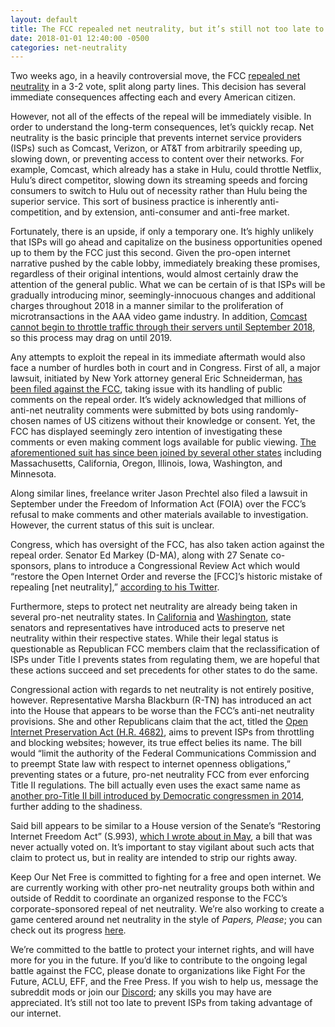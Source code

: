 ```yaml
---
layout: default
title: The FCC repealed net neutrality, but it’s still not too late to stop ISPs from violating your internet rights.
date: 2018-01-01 12:40:00 -0500
categories: net-neutrality
---
```


Two weeks ago, in a heavily controversial move, the FCC [repealed net neutrality](https://www.fcc.gov/restoring-internet-freedom) in a 3-2 vote, split along party lines. This decision has several immediate consequences affecting each and every American citizen.


However, not all of the effects of the repeal will be immediately visible. In order to understand the long-term consequences, let’s quickly recap. Net neutrality is the basic principle that prevents internet service providers (ISPs) such as Comcast, Verizon, or AT&T from arbitrarily speeding up, slowing down, or preventing access to content over their networks. For example, Comcast, which already has a stake in Hulu, could throttle Netflix, Hulu’s direct competitor, slowing down its streaming speeds and forcing consumers to switch to Hulu out of necessity rather than Hulu being the superior service. This sort of business practice is inherently anti-competition, and by extension, anti-consumer and anti-free market.

Fortunately, there is an upside, if only a temporary one. It’s highly unlikely that ISPs will go ahead and capitalize on the business opportunities opened up to them by the FCC just this second. Given the pro-open internet narrative pushed by the cable lobby, immediately breaking these promises, regardless of their original intentions, would almost certainly draw the attention of the general public. What we can be certain of is that ISPs will be gradually introducing minor, seemingly-innocuous changes and additional charges throughout 2018 in a manner similar to the proliferation of microtransactions in the AAA video game industry. In addition, [Comcast cannot begin to throttle traffic through their servers until September 2018](https://arstechnica.com/tech-policy/2017/11/comcast-deleted-net-neutrality-pledge-the-same-day-fcc-announced-repeal/), so this process may drag on until 2019. 

Any attempts to exploit the repeal in its immediate aftermath would also face a number of hurdles both in court and in Congress. First of all, a major lawsuit, initiated by New York attorney general Eric Schneiderman, [has been filed against the FCC](http://thehill.com/policy/technology/364933-new-york-ag-to-sue-fcc-over-net-neutrality-repeal), taking issue with its handling of public comments on the repeal order. It’s widely acknowledged that millions of anti-net neutrality comments were submitted by bots using randomly-chosen names of US citizens without their knowledge or consent. Yet, the FCC has displayed seemingly zero intention of investigating these comments or even making comment logs available for public viewing. [The aforementioned suit has since been joined by several other states](https://arstechnica.com/tech-policy/2017/12/state-attorneys-general-line-up-to-sue-fcc-over-net-neutrality-repeal/) including Massachusetts, California, Oregon, Illinois, Iowa, Washington, and Minnesota.

Along similar lines, freelance writer Jason Prechtel also filed a lawsuit in September under the Freedom of Information Act (FOIA) over the FCC’s refusal to make comments and other materials available to investigation. However, the current status of this suit is unclear.

Congress, which has oversight of the FCC, has also taken action against the repeal order. Senator Ed Markey (D-MA), along with 27 Senate co-sponsors, plans to introduce a Congressional Review Act which would “restore the Open Internet Order and reverse the [FCC]’s historic mistake of repealing [net neutrality],” [according to his Twitter](https://twitter.com/SenMarkey/status/941378914185895936).

Furthermore, steps to protect net neutrality are already being taken in several pro-net neutrality states. In [California](http://mashable.com/2017/12/14/california-state-senator-scott-wiener-plans-net-neutrality-laws/) and [Washington](https://www.geekwire.com/2017/full-text-heres-washington-states-legally-contentious-net-neutrality-bill-looks-like-close/), state senators and representatives have introduced acts to preserve net neutrality within their respective states. While their legal status is questionable as Republican FCC members claim that the reclassification of ISPs under Title I prevents states from regulating them, we are hopeful that these actions succeed and set precedents for other states to do the same.

Congressional action with regards to net neutrality is not entirely positive, however. Representative Marsha Blackburn (R-TN) has introduced an act into the House that appears to be worse than the FCC’s anti-net neutrality provisions. She and other Republicans claim that the act, titled the [Open Internet Preservation Act (H.R. 4682)](https://www.congress.gov/bill/115th-congress/house-bill/4682/text), aims to prevent ISPs from throttling and blocking websites; however, its true effect belies its name. The bill would “limit the authority of the Federal Communications Commission and to preempt State law with respect to internet openness obligations,” preventing states or a future, pro-net neutrality FCC from ever enforcing Title II regulations. The bill actually even uses the exact same name as [another pro-Title II bill introduced by Democratic congressmen in 2014](https://www.govtrack.us/congress/bills/113/hr3982), further adding to the shadiness.

Said bill appears to be similar to a House version of the Senate’s “Restoring Internet Freedom Act” (S.993), [which I wrote about in May](https://medium.com/sourcist/why-ajit-pais-attempt-to-dismantle-net-neutrality-is-simply-a-distraction-899252b10d6f), a bill that was never actually voted on. It’s important to stay vigilant about such acts that claim to protect us, but in reality are intended to strip our rights away.

Keep Our Net Free is committed to fighting for a free and open internet. We are currently working with other pro-net neutrality groups both within and outside of Reddit to coordinate an organized response to the FCC’s corporate-sponsored repeal of net neutrality. We’re also working to create a game centered around net neutrality in the style of *Papers, Please*; you can check out its progress [here](https://github.com/KeepOurNetFree/nngme).

We’re committed to the battle to protect your internet rights, and will have more for you in the future. If you’d like to contribute to the ongoing legal battle against the FCC, please donate to organizations like Fight For the Future, ACLU, EFF, and the Free Press. If you wish to help us, message the subreddit mods or join our [Discord](https://discord.gg/Tpgpxtt); any skills you may have are appreciated. It’s still not too late to prevent ISPs from taking advantage of our internet.
